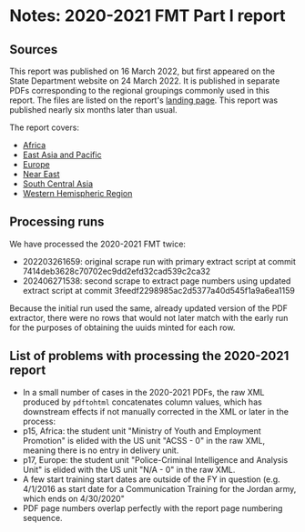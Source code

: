 # Notes: 2020-2021 FMT Part I report

## Sources

This report was published on 16 March 2022, but first appeared on the State Department website on 24 March 2022. It is published in separate PDFs corresponding to the regional groupings commonly used in this report. The files are listed on the report's [landing page](https://www.state.gov/reports/foreign-military-training-and-dod-engagement-activities-of-interest-2020-2021/). This report was published nearly six months later than usual.

The report covers:

 * [Africa](https://www.state.gov/wp-content/uploads/2022/03/10-Volume-I-Section-IV-Part-IV-I-Africa.pdf)
 * [East Asia and Pacific](https://www.state.gov/wp-content/uploads/2022/03/11-Volume-I-Section-IV-Part-IV-II-East-Asia-and-Pacific.pdf)
 * [Europe](https://www.state.gov/wp-content/uploads/2022/03/12-Volume-I-Section-IV-Part-IV-III-Europe.pdf)
 * [Near East](https://www.state.gov/wp-content/uploads/2022/03/13-Volume-I-Section-IV-Part-IV-IV-Near-East.pdf)
 * [South Central Asia](https://www.state.gov/wp-content/uploads/2022/03/14-Volume-I-Section-IV-Part-IV-V-South-Central-Asia.pdf)
 * [Western Hemispheric Region](https://www.state.gov/wp-content/uploads/2022/03/15-Volume-I-Section-IV-Part-IV-VI-Western-Hemisphere.pdf)

## Processing runs

We have processed the 2020-2021 FMT twice:

 * 202203261659: original scrape run with primary extract script at commit 7414deb3628c70702ec9dd2efd32cad539c2ca32
 * 202406271538: second scrape to extract page numbers using updated extract script at commit 3feedf2298985ac2d5377a40d545f1a9a6ea1159

Because the initial run used the same, already updated version of the PDF extractor, there were no rows that would not later match with the early run for the purposes of obtaining the uuids minted for each row.

## List of problems with processing the 2020-2021 report

 * In a small number of cases in the 2020-2021 PDFs, the raw XML produced by `pdftohtml` concatenates column values, which has downstream effects if not manually corrected in the XML or later in the process:
  * p15, Africa: the student unit "Ministry of Youth and Employment Promotion" is elided with the US unit "ACSS - 0" in the raw XML, meaning there is no entry in delivery unit.
  * p17, Europe: the student unit "Police-Criminal Intelligence and Analysis Unit" is elided with the US unit "N/A - 0" in the raw XML.
 * A few start training start dates are outside of the FY in question (e.g. 4/1/2016 as start date for a Communication Training for the Jordan army, which ends on 4/30/2020"
 * PDF page numbers overlap perfectly with the report page numbering sequence.
